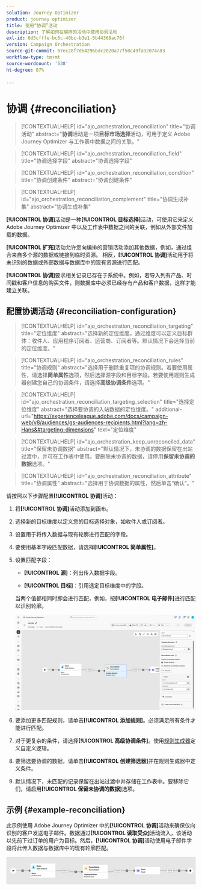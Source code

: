 ```yaml
---
solution: Journey Optimizer
product: journey optimizer
title: 使用“协调”活动
description: 了解如何在编排的活动中使用协调活动
exl-id: 0d5cfffe-bc6c-40bc-b3e1-5b44368ac76f
version: Campaign Orchestration
source-git-commit: 07ec28f7d64296bdc2020a77f50c49fa92074a83
workflow-type: tm+mt
source-wordcount: '538'
ht-degree: 87%

---
```



# 协调 {#reconciliation}

>[!CONTEXTUALHELP]
>id="ajo_orchestration_reconciliation"
>title="协调活动"
>abstract="**协调**&#x200B;活动是一项&#x200B;**目标市场选择**&#x200B;活动，可用于定义 Adobe Journey Optimizer 与工作表中数据之间的关联。"

>[!CONTEXTUALHELP]
>id="ajo_orchestration_reconciliation_field"
>title="协调选择字段"
>abstract="协调选择字段"

>[!CONTEXTUALHELP]
>id="ajo_orchestration_reconciliation_condition"
>title="协调创建条件"
>abstract="协调创建条件"

>[!CONTEXTUALHELP]
>id="ajo_orchestration_reconciliation_complement"
>title="协调生成补集"
>abstract="协调生成补集"

**[!UICONTROL 协调]**&#x200B;活动是一种&#x200B;**[!UICONTROL 目标选择]**&#x200B;活动，可使用它来定义 Adobe Journey Optimizer 中以及工作表中数据之间的关联，例如从外部文件加载的数据。

**[!UICONTROL 扩充]**&#x200B;活动允许您向编排的营销活动添加其他数据，例如，通过组合来自多个源的数据或链接到临时资源。 相反，**[!UICONTROL 协调]**&#x200B;活动用于将未识别的数据或外部数据与数据库中的现有资源进行匹配。

**[!UICONTROL 协调]**&#x200B;要求相关记录已存在于系统中。例如，若导入列有产品、时间戳和客户信息的购买文件，则数据库中必须已经存有产品和客户数据，这样才能建立关联。

## 配置协调活动 {#reconciliation-configuration}

>[!CONTEXTUALHELP]
>id="ajo_orchestration_reconciliation_targeting"
>title="定位维度"
>abstract="选择新的定位维度。通过维度可以定义目标群体：收件人、应用程序订阅者、运营商、订阅者等。默认情况下会选择当前的定位维度。"

>[!CONTEXTUALHELP]
>id="ajo_orchestration_reconciliation_rules"
>title="协调规则"
>abstract="选择用于删除重复项的协调规则。若要使用属性，请选择&#x200B;**简单属性**&#x200B;选项，然后选择源字段和目标字段。若要使用规则生成器创建您自己的协调条件，请选择&#x200B;**高级协调条件**&#x200B;选项。"

>[!CONTEXTUALHELP]
>id="ajo_orchestration_reconciliation_targeting_selection"
>title="选择定位维度"
>abstract="选择要协调的入站数据的定位维度。"
>additional-url="https://experienceleague.adobe.com/docs/campaign-web/v8/audiences/gs-audiences-recipients.html?lang=zh-Hans&#targeting-dimensions" text="定位维度"

>[!CONTEXTUALHELP]
>id="ajo_orchestration_keep_unreconciled_data"
>title="保留未协调数据"
>abstract="默认情况下，未协调的数据保留在出站过渡中，并可在工作表中使用。要删除未协调的数据，请停用&#x200B;**保留未协调的数据**&#x200B;选项。"

>[!CONTEXTUALHELP]
>id="ajo_orchestration_reconciliation_attribute"
>title="协调属性"
>abstract="选择用于协调数据的属性，然后单击“确认”。"

请按照以下步骤配置&#x200B;**[!UICONTROL 协调]**&#x200B;活动：

1. 将&#x200B;**[!UICONTROL 协调]**&#x200B;活动添加到画布。

1. 选择新的目标维度以定义您的目标选择对象，如收件人或订阅者。

1. 设置用于将传入数据与现有轮廓进行匹配的字段。

1. 要使用基本字段匹配数据，请选择&#x200B;**[!UICONTROL 简单属性]**。

1. 设置匹配字段：

   * **[!UICONTROL 源]**：列出传入数据字段。

   * **[!UICONTROL 目标]**：引用选定目标维度中的字段。

   当两个值都相同时即会进行匹配，例如，按&#x200B;**[!UICONTROL 电子邮件]**&#x200B;进行匹配以识别轮廓。

   ![](../assets/workflow-reconciliation-criteria.png)

1. 要添加更多匹配规则，请单击&#x200B;**[!UICONTROL 添加规则]**。必须满足所有条件才能进行匹配。

1. 对于更复杂的条件，请选择&#x200B;**[!UICONTROL 高级协调条件]**。使用[规则生成器](../orchestrated-rule-builder.md)定义自定义逻辑。

1. 要筛选要协调的数据，请单击&#x200B;**[!UICONTROL 创建筛选器]**&#x200B;并在规则生成器中定义条件。

1. 默认情况下，未匹配的记录保留在出站过渡中并存储在工作表中。要移除它们，请启用&#x200B;**[!UICONTROL 保留未协调的数据]**&#x200B;选项。

## 示例 {#example-reconciliation}

此示例使用 Adobe Journey Optimizer 中的&#x200B;**[!UICONTROL 协调]**&#x200B;活动来确保仅向识别的客户发送电子邮件。数据通过&#x200B;**[!UICONTROL 读取受众]**&#x200B;活动流入，该活动以先前下过订单的用户为目标。然后，**[!UICONTROL 协调]**&#x200B;活动使用电子邮件字段将此传入数据与数据库中的现有轮廓匹配。

![](../assets/workflow-reconciliation-sample-1.0.png)
